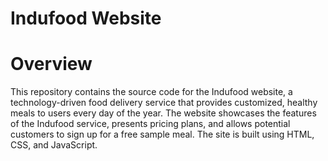 # Indufood Website

# Overview
This repository contains the source code for the Indufood website, a technology-driven food delivery service that provides customized, healthy meals to users every day of the year. The website showcases the features of the Indufood service, presents pricing plans, and allows potential customers to sign up for a free sample meal. The site is built using HTML, CSS, and JavaScript.
